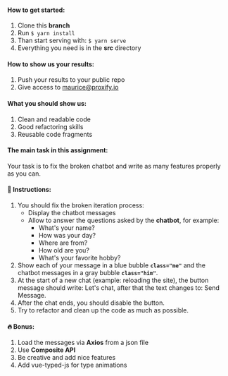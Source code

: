 
#### How to **get started**:

1. Clone this **branch**
2. Run `$ yarn install`
3. Than start serving with: `$ yarn serve`
4. Everything you need is in the **src** directory

#### How to show us your results:
1. Push your results to your public repo
2. Give access to maurice@proxify.io

#### What you should show us:
1. Clean and readable code
2. Good refactoring skills
3. Reusable code fragments

#### The main task in this assignment:
Your task is to fix the broken chatbot and write as many features properly as you can.

#### 🤖 Instructions:
1. You should fix the broken iteration process:
	- Display the chatbot messages 
	- Allow to answer the questions asked by the **chatbot**, for example:
		- What's your name?
		- How was your day?
		- Where are from?
		- How old are you?
		- What's your favorite hobby?
2. Show each of your message in a blue bubble **`class="me"`** and the chatbot messages in a gray bubble **`class="him"`**.
3. At the start of a new chat (example: reloading the site), the button message should write: Let's chat, after that the text changes to: Send Message.
4. After the chat ends, you should disable the button.
5. Try to refactor and clean up the code as much as possible.

#### 🔥 Bonus:
1. Load the messages via **Axios** from a json file
2. Use **Composite API**
3. Be creative and add nice features
4. Add vue-typed-js for type animations
